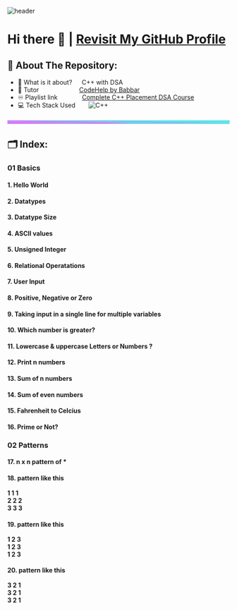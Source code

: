 ![header](https://capsule-render.vercel.app/api?type=waving&color=gradient&customColorList=10)
<h1 align="left"> Hi there 👋 | <a href="https://github.com/TridentifyIshaan"> Revisit My GitHub Profile</a> </h1>

## 💫 About The Repository:
- 🌱 What is it about? &emsp; C++ with DSA
- 💞 Tutor &emsp; &emsp; &emsp; &emsp; &nbsp; &nbsp; <a href="https://www.youtube.com/@CodeHelp">CodeHelp by Babbar</a>
- ♾️ Playlist link &emsp; &emsp; &nbsp; &nbsp; <a href="https://www.youtube.com/playlist?list=PLDzeHZWIZsTryvtXdMr6rPh4IDexB5NIA">Complete C++ Placement DSA Course</a> 
- 💻 Tech Stack Used &emsp; &nbsp; ![C++](https://img.shields.io/badge/C++-%23D6FFFA.svg?style=for-the-badge&logo=cplusplus&logoColor=%23044F88)

![alt text](https://github.com/ChaosXYZ/ChaosXYZ/blob/main/divider.png?raw=true)

## 🗂️ Index:

### 01 Basics
<h4> 1. Hello World </h4>
<h4> 2. Datatypes </h4>
<h4> 3. Datatype Size </h4>
<h4> 4. ASCII values </h4>
<h4> 5. Unsigned Integer</h4>
<h4> 6. Relational Operatations </h4>
<h4> 7. User Input </h4>
<h4> 8. Positive, Negative or Zero </h4>
<h4> 9. Taking input in a single line for multiple variables</h4>
<h4> 10. Which number is greater? </h4>
<h4> 11. Lowercase & uppercase Letters or Numbers ? </h4>
<h4> 12. Print n numbers </h4>
<h4> 13. Sum of n numbers </h4>
<h4> 14. Sum of even numbers </h4>
<h4> 15. Fahrenheit to Celcius</h4>
<h4> 16. Prime or Not? </h4>

### 02 Patterns

<h4> 17. n x n pattern of * </h4>
<h4> 18. pattern like this <br> <br>
    1 1 1 <br>
    2 2 2 <br>
    3 3 3
</h4>
<h4> 19. pattern like this <br> <br>
    1 2 3 <br>
    1 2 3 <br>
    1 2 3
</h4>
<h4> 20. pattern like this <br> <br>
    3 2 1 <br>
    3 2 1 <br>
    3 2 1 
</h4>
